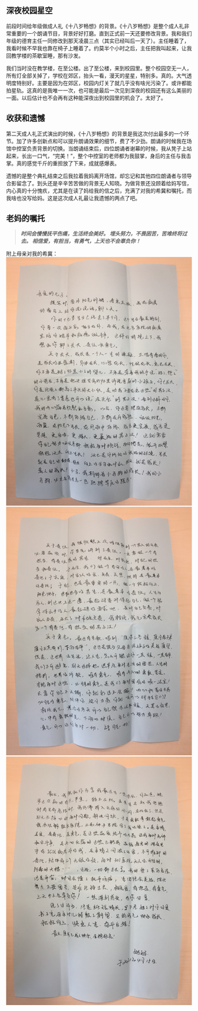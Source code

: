 ## 深夜校园星空

前段时间给年级做成人礼《十八岁畅想》的背景。《十八岁畅想》是整个成人礼非常重要的一个朗诵节目，背景好好打磨。直到正式前一天还要修改背景。我和我们年级的德育主任一同修改到那天凌晨三点（其实已经叫后一天了）。主任睡着了，我看时候不早我也靠在椅子上睡着了。约莫半个小时之后，主任把我叫起来，让我回教学楼的茶歇室睡，那有沙发。

我们当时没在教学楼，在至公楼。出了至公楼，来到校园里。整个校园空无一人，所有灯全部关掉了，学校在郊区，抬头一看，漫天的星星，特别多。真的。大气透明度特别好。主要是因为在郊区，校园内灯关了就几乎没有啥光污染了。或许都能拍星轨。这真的是我唯一一次，也可能是最后一次见到深夜的校园还有这么美丽的一面。以后估计也不会再有这种能深夜出到校园里的机会了。太好了。

## 收获和遗憾

第二天成人礼正式演出的时候，《十八岁畅想》的背景是我这次付出最多的一个环节。加了许多创新点和可以提升朗诵效果的细节，费了不少劲。朗诵的时候我在场馆中控室负责背景的切换。当朗诵结束后，四位朗诵者谢幕的时候，我从凳子上站起来，长出一口气，“完美！”，整个中控室的老师都为我鼓掌，身后的主任与我击掌。真的感觉千斤的重担放了下来，成就感爆表。

遗憾的是整个典礼结束之后我拉着我妈离开场馆，却忘记和其他四位朗诵者与领导合影留念了。到头还是辛辛苦苦做的背景无人知晓。为做背景还没顾着给妈写信，内心真的十分愧疚，尤其是在读了妈给我的信之后，充满了对我的希冀和嘱托，而我啥也没写给妈。这是这次成人礼最让我遗憾的两点了吧。

## 老妈的嘱托

> ***时间会慢慢抚平伤痛，生活终会美好。
埋头努力，不畏困苦，苦难终将过去。
相信爱，有担当，有勇气，上天也不会辜负你！***

附上母亲对我的希冀：
![母亲的信 P1](../imgs/2021-09-05-18-essays/1.jpg)
![母亲的信 P2](../imgs/2021-09-05-18-essays/2.jpg)
![母亲的信 P3](../imgs/2021-09-05-18-essays/3.jpg)
